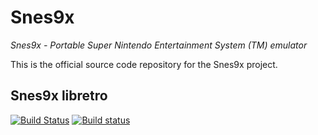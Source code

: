# Snes9x
*Snes9x - Portable Super Nintendo Entertainment System (TM) emulator*

This is the official source code repository for the Snes9x project.

## Snes9x libretro

[![Build Status](https://travis-ci.org/libretro/snes9x.svg?branch=master)](https://travis-ci.org/libretro/snes9x)
[![Build status](https://ci.appveyor.com/api/projects/status/c6neq0q69c0wqhyx/branch/master?svg=true)](https://ci.appveyor.com/project/bparker06/snes9x/branch/master)